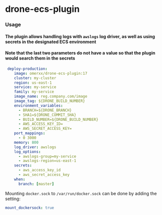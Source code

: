 # drone-ecs-plugin

### Usage

#### The plugin allows handling logs with `awslogs` log driver, as well as using secrets in the designated ECS environment
#### Note that the last two parameters do not have a value so that the plugin would search them in the secrets

```yaml
 deploy-production:
    image: omerxx/drone-ecs-plugin:17
    cluster: my-cluster
    region: us-east-1
    service: my-service
    family: my-service
    image_name: reg.company.com/image
    image_tag: ${DRONE_BUILD_NUMBER}
    environment_variables:
      - BRANCH=${DRONE_BRANCH}
      - SHA1=${DRONE_COMMIT_SHA}
      - BUILD_NUMBER=${DRONE_BUILD_NUMBER}
      - AWS_ACCESS_KEY_ID=
      - AWS_SECRET_ACCESS_KEY=
    port_mappings:
      - 0 3000
    memory: 800
    log_driver: awslogs
    log_options:
      - awslogs-group=my-service
      - awslogs-region=us-east-1
    secrets:
      - aws_access_key_id
      - aws_secret_access_key
    when:
      branch: [master]
```

Mounting `docker.sock` to `/var/run/docker.sock` can be done by adding the setting:
```yaml
mount_dockersock: true
```

